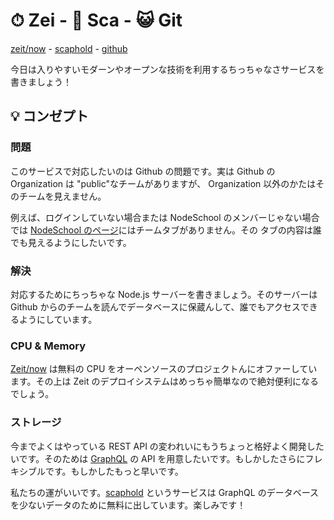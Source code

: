 # ⏱ Zei - 🏢 Sca - 😺 Git
[zeit/now](https://zeit.co/now) - [scaphold](https://scaphold.io) -  [github](https://developer.github.com)

今日は入りやすいモダーンやオープンな技術を利用するちっちゃなさサービスを書きましょう！

## 💡 コンゼプト

### 問題
このサービスで対応したいのは Github の問題です。実は Github の Organization は "public"なチームがありますが、
Organization 以外のかたはそのチームを見えません。

例えば、ログインしていない場合または NodeSchool のメンバーじゃない場合では
[NodeSchool のページ](https://github.com/nodeschool)にはチームタブがありません。その
タブの内容は誰でも見えるようにしたいです。

### 解決
対応するためにちっちゃな Node.js サーバーを書きましょう。そのサーバーは Github
からのチームを読んでデータベースに保蔵んして、誰でもアクセスできるようにしています。

### CPU & Memory
[Zeit/now](https://zeit.co/now) は無料の CPU をオーペンソースのプロジェクトんにオファーしています。その上は
Zeit のデプロイシステムはめっちゃ簡単なので絶対便利になるでしょう。

### ストレージ
今までよくはやっている REST API の変われいにもうちょっと格好よく開発したいです。そのためは
[GraphQL](http://graphql.org/) の API を用意したいです。もしかしたさらにフレキシブルです。もしかしたもっと早いです。

私たちの運がいいです。[scaphold](https://scaphold.io) というサービスは GraphQL のデータベースを少ないデータのために無料に出しています。楽しみです！
